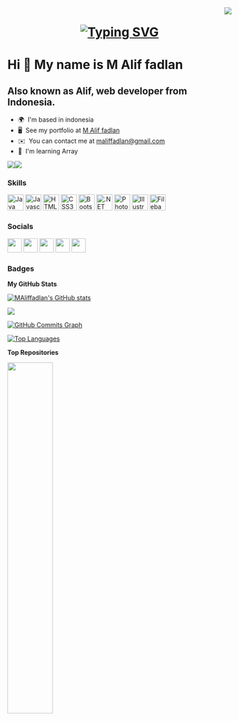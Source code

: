 <img align="right" src="https://visitor-badge.laobi.icu/badge?page_id=zumrudu-anka.zumrudu-anka">

<h1 align="center">
  <a href="https://git.io/typing-svg">
    <a href="https://git.io/typing-svg"><img src="https://readme-typing-svg.demolab.com?font=Exo+2+&size=24&duration=4000&pause=1000&width=435&lines=Hello%2C+There!+%F0%9F%98%8D;This+is+Muhammad+Alif+fadlan+....;Nice+to+meet+you!" alt="Typing SVG" /></a>
  </a>
</h1>

# Hi 👋 My name is M Alif fadlan

## Also known as Alif, web developer from Indonesia.

- 🌍  I'm based in indonesia
- 🖥️  See my portfolio at [M Alif fadlan](https://portofoliov2.netlify.app/)
- ✉️  You can contact me at [maliffadlan@gmail.com](mailto:maliffadlan@gmail.com)
- 🧠  I'm learning Array

<a href="https://twitter.com/PR4GANN" target="_blank" rel="noreferrer"><img
src="https://img.shields.io/twitter/follow/fadlan6849?logo=twitter&style=for-the-badge&color=ffffff&labelColor=581c87"
/></a><a href="https://www.github.com/MAliffadlan" target="_blank" rel="noreferrer"><img
src="https://img.shields.io/github/followers/MAliffadlan?logo=github&style=for-the-badge&color=ffffff&labelColor=581c87" /></a>

### Skills

<p align="left">
<a href="https://www.oracle.com/java/" target="_blank" rel="noreferrer"><img src="https://raw.githubusercontent.com/danielcranney/readme-generator/main/public/icons/skills/java-colored.svg" width="36" height="36" alt="Java" /></a>
<a href="https://developer.mozilla.org/en-US/docs/Web/JavaScript" target="_blank" rel="noreferrer"><img src="https://raw.githubusercontent.com/danielcranney/readme-generator/main/public/icons/skills/javascript-colored.svg" width="36" height="36" alt="Javascript" /></a>
<a href="https://developer.mozilla.org/en-US/docs/Glossary/HTML5" target="_blank" rel="noreferrer"><img src="https://raw.githubusercontent.com/danielcranney/readme-generator/main/public/icons/skills/html5-colored.svg" width="36" height="36" alt="HTML5" /></a>
<a href="https://www.w3.org/TR/CSS/#css" target="_blank" rel="noreferrer"><img src="https://raw.githubusercontent.com/danielcranney/readme-generator/main/public/icons/skills/css3-colored.svg" width="36" height="36" alt="CSS3" /></a>
<a href="https://getbootstrap.com/" target="_blank" rel="noreferrer"><img src="https://raw.githubusercontent.com/danielcranney/readme-generator/main/public/icons/skills/bootstrap-colored.svg" width="36" height="36" alt="Bootstrap" /></a>
<a href="https://dotnet.microsoft.com/en-us/" target="_blank" rel="noreferrer"><img src="https://raw.githubusercontent.com/danielcranney/readme-generator/main/public/icons/skills/dot-net-colored.svg" width="36" height="36" alt=".NET" /></a>
<a href="https://www.adobe.com/uk/products/photoshop.html" target="_blank" rel="noreferrer"><img src="https://raw.githubusercontent.com/danielcranney/readme-generator/main/public/icons/skills/photoshop-colored-dark.svg" width="36" height="36" alt="Photoshop" /></a>
<a href="adobe.com/uk/products/illustrator.html" target="_blank" rel="noreferrer"><img src="https://raw.githubusercontent.com/danielcranney/readme-generator/main/public/icons/skills/illustrator-colored-dark.svg" width="36" height="36" alt="Illustrator" /></a>
<a href="https://filebase.com/" target="_blank" rel="noreferrer"><img src="https://raw.githubusercontent.com/danielcranney/readme-generator/main/public/icons/skills/filebase-colored.svg" width="36" height="36" alt="Filebase" /></a>
</p>

### Socials

<p align="left"> <a href="https://discord.com/users/PR4GAN#1165" target="_blank" rel="noreferrer"><img src="https://raw.githubusercontent.com/danielcranney/readme-generator/main/public/icons/socials/discord.svg" width="32" height="32" /></a> <a href="https://www.github.com/MAliffadlan" target="_blank" rel="noreferrer"><img src="https://raw.githubusercontent.com/danielcranney/readme-generator/main/public/icons/socials/github-dark.svg" width="32" height="32" /></a> <a href="http://www.instagram.com/fadlan6849" target="_blank" rel="noreferrer"><img src="https://raw.githubusercontent.com/danielcranney/readme-generator/main/public/icons/socials/instagram.svg" width="32" height="32" /></a> <a href="https://x.com/mectov_" target="_blank" rel="noreferrer"><img src="https://raw.githubusercontent.com/danielcranney/readme-generator/main/public/icons/socials/twitter.svg" width="32" height="32" /></a> <a href="https://www.youtube.com/c/fadlan6849" target="_blank" rel="noreferrer"><img src="https://raw.githubusercontent.com/danielcranney/readme-generator/main/public/icons/socials/youtube.svg" width="32" height="32" /></a></p>

### Badges

<b>My GitHub Stats</b>

<a href="http://www.github.com/MAliffadlan"><img src="https://github-readme-stats.vercel.app/api?username=MAliffadlan&show_icons=true&hide=&count_private=true&title_color=ffffff&text_color=ffffff&icon_color=ffffff&bg_color=581c87&hide_border=true&show_icons=true" alt="MAliffadlan's GitHub stats" /></a>

<a href="http://www.github.com/MAliffadlan"><img src="https://github-readme-streak-stats.herokuapp.com/?user=MAliffadlan&stroke=ffffff&background=581c87&ring=ffffff&fire=ffffff&currStreakNum=ffffff&currStreakLabel=ffffff&sideNums=ffffff&sideLabels=ffffff&dates=ffffff&hide_border=true" /></a>

<a href="http://www.github.com/MAliffadlan"><img src="https://activity-graph.herokuapp.com/graph?username=MAliffadlan&bg_color=581c87&color=ffffff&line=ffffff&point=ffffff&area_color=581c87&area=true&hide_border=true&custom_title=GitHub%20Commits%20Graph" alt="GitHub Commits Graph" /></a>

<a href="https://github.com/MAliffadlan" align="left"><img src="https://github-readme-stats.vercel.app/api/top-langs/?username=MAliffadlan&langs_count=10&title_color=ffffff&text_color=ffffff&icon_color=ffffff&bg_color=581c87&hide_border=true&locale=en&custom_title=Top%20%Languages" alt="Top Languages" /></a>

<b>Top Repositories</b>

<div width="100%" align="center"><a href="https://github.com/MAliffadlan/blog-website-blkk" align="left"><img align="left" width="45%" src="https://github-readme-stats.vercel.app/api/pin/?username=MAliffadlan&repo=blog-website-blkk&title_color=ffffff&text_color=ffffff&icon_color=ffffff&bg_color=581c87&hide_border=true&locale=en" /></a></div><br /><br /><br /><br /><br /><br /><br />
